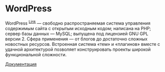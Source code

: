 # WordPress

WordPress <sup>[Link](https://руни.рф/index.php/WordPress)</sup> — свободно распространяемая система управления содержимым сайта с открытым исходным кодом; написана на PHP; сервер базы данных — MySQL; выпущена под лицензией GNU GPL версии 2. Сфера применения — от блогов до достаточно сложных новостных ресурсов. Встроенная система «тем» и «плагинов» вместе с удачной архитектурой позволяет конструировать проекты широкой функциональной сложности.

[Документация](https://wordpress.org/documentation/)